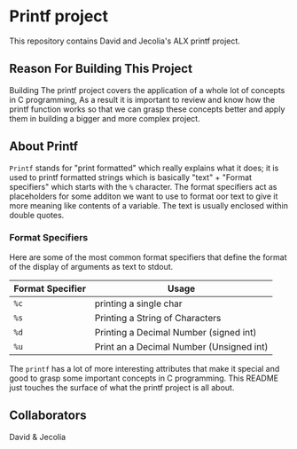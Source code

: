 # Printf project
This repository contains David and Jecolia's ALX printf project.

## Reason For Building This Project
Building The printf project covers the application of a whole lot of concepts in C programming, As a result it is important to review and know how the printf function  works so that we can grasp these concepts better and apply them in building a bigger and more complex project.

## About Printf
`Printf` stands for "print formatted" which really explains what it does; it is used to printf formatted strings which is basically "text" + "Format specifiers" which starts with the `%` character. The format specifiers act as placeholders for some additon we want to use to format oor text to give it more meaning like contents of a variable. The text is usually enclosed within double quotes.

### Format Specifiers
Here are some of the most common format specifiers that define the format of the display of arguments as text to stdout.

| Format Specifier |               Usage            	      |
| ---------------- | ---------------------------------------- |
|	`%c`	   | printing a single char 	     	      |
|	`%s`       | Printing a String of Characters 	      |
|	`%d`	   | Printing a Decimal Number (signed int)   |
|	`%u`	   | Print an a Decimal Number (Unsigned int) |

The `printf` has a lot of more interesting attributes that make it special and good to grasp some important concepts in C programming. This README just touches the surface of what the printf project is all about.
## Collaborators
David & Jecolia
